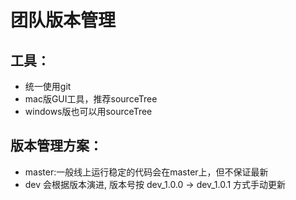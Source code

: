 # 团队版本管理

## 工具：
+ 统一使用git
+ mac版GUI工具，推荐sourceTree
+ windows版也可以用sourceTree

## 版本管理方案：
+ master:一般线上运行稳定的代码会在master上，但不保证最新
+ dev 会根据版本演进, 版本号按 dev_1.0.0 -> dev_1.0.1 方式手动更新


